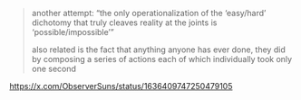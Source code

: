 > another attempt: “the only operationalization of the ‘easy/hard’ dichotomy that truly cleaves reality at the joints is ‘possible/impossible’”
> 
> also related is the fact that anything anyone has ever done, they did by composing a series of actions each of which individually took only one second

https://x.com/ObserverSuns/status/1636409747250479105


